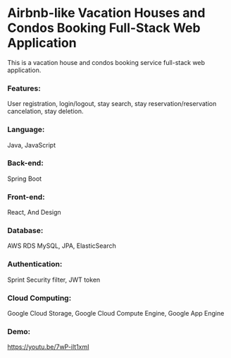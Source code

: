 # Airbnb-like Vacation Houses and Condos Booking Full-Stack Web Application

This is a vacation house and condos booking service full-stack web application.

### Features:
User registration, login/logout, stay search, stay reservation/reservation cancelation, stay deletion.

### Language:
Java, JavaScript

### Back-end:
Spring Boot

### Front-end:
React, And Design

### Database:
AWS RDS MySQL, JPA, ElasticSearch

### Authentication:
Sprint Security filter, JWT token

### Cloud Computing:
Google Cloud Storage, Google Cloud Compute Engine, Google App Engine

### Demo:
https://youtu.be/7wP-ilt1xmI

